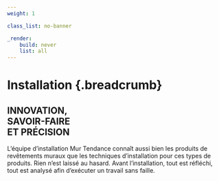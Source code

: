 ```yaml
---
weight: 1

class_list: no-banner

_render:
    build: never
    list: all
---
```


# **Installation** {.breadcrumb}
## INNOVATION, <br>SAVOIR-FAIRE <br>ET PRÉCISION

L’équipe d’installation Mur Tendance connaît aussi bien les produits de revêtements muraux que les techniques d’installation pour ces types de produits. Rien n’est laissé au hasard. Avant l’installation, tout est réfléchi, tout est analysé afin d’exécuter un travail sans faille.


